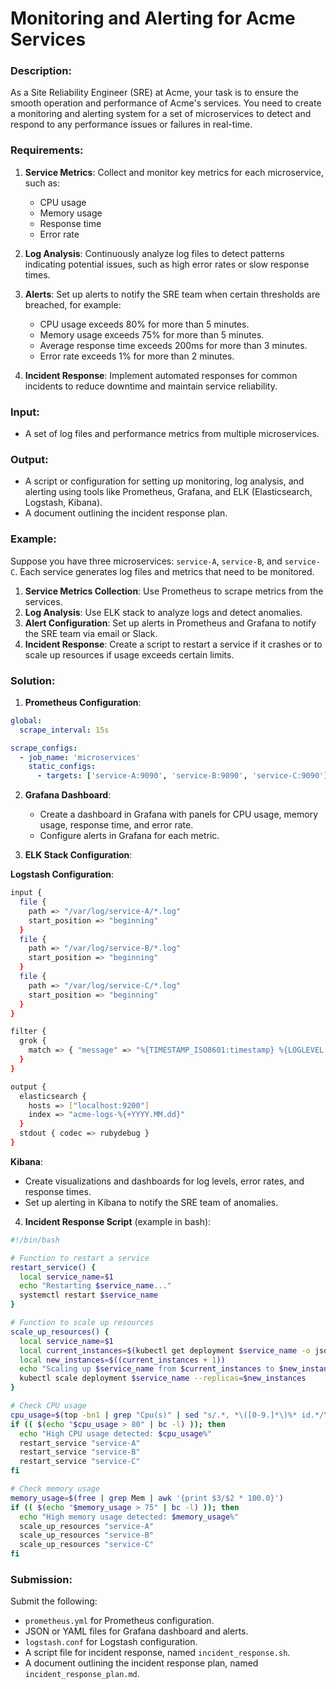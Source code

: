 # Monitoring and Alerting for Acme Services

### Description:
As a Site Reliability Engineer (SRE) at Acme, your task is to ensure the smooth operation and performance of Acme's services. You need to create a monitoring and alerting system for a set of microservices to detect and respond to any performance issues or failures in real-time.

### Requirements:
1. **Service Metrics**: Collect and monitor key metrics for each microservice, such as:
   - CPU usage
   - Memory usage
   - Response time
   - Error rate

2. **Log Analysis**: Continuously analyze log files to detect patterns indicating potential issues, such as high error rates or slow response times.

3. **Alerts**: Set up alerts to notify the SRE team when certain thresholds are breached, for example:
   - CPU usage exceeds 80% for more than 5 minutes.
   - Memory usage exceeds 75% for more than 5 minutes.
   - Average response time exceeds 200ms for more than 3 minutes.
   - Error rate exceeds 1% for more than 2 minutes.

4. **Incident Response**: Implement automated responses for common incidents to reduce downtime and maintain service reliability.

### Input:
- A set of log files and performance metrics from multiple microservices.

### Output:
- A script or configuration for setting up monitoring, log analysis, and alerting using tools like Prometheus, Grafana, and ELK (Elasticsearch, Logstash, Kibana).
- A document outlining the incident response plan.

### Example:
Suppose you have three microservices: `service-A`, `service-B`, and `service-C`. Each service generates log files and metrics that need to be monitored.

1. **Service Metrics Collection**: Use Prometheus to scrape metrics from the services.
2. **Log Analysis**: Use ELK stack to analyze logs and detect anomalies.
3. **Alert Configuration**: Set up alerts in Prometheus and Grafana to notify the SRE team via email or Slack.
4. **Incident Response**: Create a script to restart a service if it crashes or to scale up resources if usage exceeds certain limits.

### Solution:

1. **Prometheus Configuration**:

```yaml
global:
  scrape_interval: 15s

scrape_configs:
  - job_name: 'microservices'
    static_configs:
      - targets: ['service-A:9090', 'service-B:9090', 'service-C:9090']
```

2. **Grafana Dashboard**:
   - Create a dashboard in Grafana with panels for CPU usage, memory usage, response time, and error rate.
   - Configure alerts in Grafana for each metric.

3. **ELK Stack Configuration**:

**Logstash Configuration**:
```sh
input {
  file {
    path => "/var/log/service-A/*.log"
    start_position => "beginning"
  }
  file {
    path => "/var/log/service-B/*.log"
    start_position => "beginning"
  }
  file {
    path => "/var/log/service-C/*.log"
    start_position => "beginning"
  }
}

filter {
  grok {
    match => { "message" => "%{TIMESTAMP_ISO8601:timestamp} %{LOGLEVEL:loglevel} %{GREEDYDATA:message}" }
  }
}

output {
  elasticsearch {
    hosts => ["localhost:9200"]
    index => "acme-logs-%{+YYYY.MM.dd}"
  }
  stdout { codec => rubydebug }
}
```

**Kibana**:
   - Create visualizations and dashboards for log levels, error rates, and response times.
   - Set up alerting in Kibana to notify the SRE team of anomalies.

4. **Incident Response Script** (example in bash):

```bash
#!/bin/bash

# Function to restart a service
restart_service() {
  local service_name=$1
  echo "Restarting $service_name..."
  systemctl restart $service_name
}

# Function to scale up resources
scale_up_resources() {
  local service_name=$1
  local current_instances=$(kubectl get deployment $service_name -o jsonpath='{.spec.replicas}')
  local new_instances=$((current_instances + 1))
  echo "Scaling up $service_name from $current_instances to $new_instances instances..."
  kubectl scale deployment $service_name --replicas=$new_instances
}

# Check CPU usage
cpu_usage=$(top -bn1 | grep "Cpu(s)" | sed "s/.*, *\([0-9.]*\)%* id.*/\1/" | awk '{print 100 - $1}')
if (( $(echo "$cpu_usage > 80" | bc -l) )); then
  echo "High CPU usage detected: $cpu_usage%"
  restart_service "service-A"
  restart_service "service-B"
  restart_service "service-C"
fi

# Check memory usage
memory_usage=$(free | grep Mem | awk '{print $3/$2 * 100.0}')
if (( $(echo "$memory_usage > 75" | bc -l) )); then
  echo "High memory usage detected: $memory_usage%"
  scale_up_resources "service-A"
  scale_up_resources "service-B"
  scale_up_resources "service-C"
fi
```

### Submission:
Submit the following:
- `prometheus.yml` for Prometheus configuration.
- JSON or YAML files for Grafana dashboard and alerts.
- `logstash.conf` for Logstash configuration.
- A script file for incident response, named `incident_response.sh`.
- A document outlining the incident response plan, named `incident_response_plan.md`.